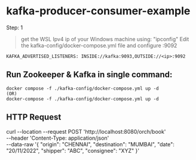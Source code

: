 # kafka-producer-consumer-example

Step: 1 
>get the WSL Ipv4 ip of your Windows machine using: "ipconfig"
>Edit the kafka-config/docker-compose.yml file and configure <ip>:9092 
~~~
KAFKA_ADVERTISED_LISTENERS: INSIDE://kafka:9093,OUTSIDE://<ip>:9092
~~~

## Run Zookeeper & Kafka in single command: 
~~~
docker compose -f ./kafka-config/docker-compose.yml up -d
(OR)
docker-compose -f ./kafka-config/docker-compose.yml up -d
~~~


## HTTP Request
curl --location --request POST 'http://localhost:8080/orch/book' \
--header 'Content-Type: application/json' \
--data-raw '{
"origin": "CHENNAI",
"destination": "MUMBAI",
"date": "20/11/2022",
"shipper": "ABC",
"consignee": "XYZ"
}'